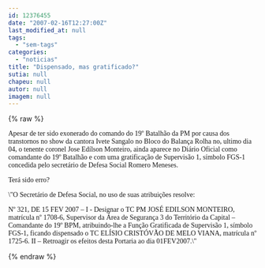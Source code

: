 ```yaml
---
id: 12376455
date: "2007-02-16T12:27:00Z"
last_modified_at: null
tags:
  - "sem-tags"
categories:
  - "noticias"
title: "Dispensado, mas gratificado?"
sutia: null
chapeu: null
autor: null
imagem: null
---
```

{% raw %}
<p><P><FONT face=Verdana>Apesar de ter sido exonerado do comando do 19º Batalhão da PM por causa dos transtornos no show da cantora Ivete Sangalo no Bloco do Balança Rolha no, ultimo dia 04, o tenente coronel Jose Edílson Monteiro, ainda aparece no Diário Oficial como comandante do 19º Batalhão e com uma gratificação de Supervisão 1, símbolo FGS-1 concedida pelo secretário de Defesa Social Romero Meneses.</FONT></P></p>
<p><P><FONT face=Verdana>Terá sido erro?</FONT></P></p>
<p><P><FONT face=Verdana>\"O Secretário de Defesa Social, no uso de suas atribuições resolve: </FONT></P></p>
<p><P><FONT face=Verdana>Nº 321, DE 15 FEV 2007 – I - Designar o TC PM JOSÉ EDILSON MONTEIRO, matrícula nº 1708-6, Supervisor da Área de Segurança 3 do Território da Capital – Comandante do 19º BPM, atribuindo-lhe a Função Gratificada de Supervisão 1, símbolo FGS-1, ficando dispensado o TC ELÍSIO CRISTÓVÃO DE MELO VIANA, matrícula nº 1725-6. II – Retroagir os efeitos desta Portaria ao dia 01FEV2007.\" </FONT></P> </p>
{% endraw %}
